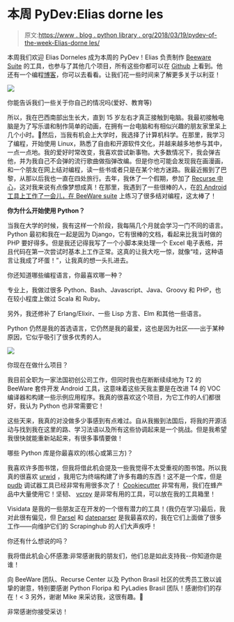 # 本周 PyDev:Elias dorne les

> 原文:[https://www . blog . python library . org/2018/03/19/pydev-of-the-week-Elias-dorne les/](https://www.blog.pythonlibrary.org/2018/03/19/pydev-of-the-week-elias-dorneles/)

本周我们欢迎 Elias Dorneles 成为本周的 PyDev！Elias 负责制作 [Beeware Suite](https://pybee.org) 的工具，也参与了其他几个项目，所有这些你都可以在 [Github](https://github.com/eliasdorneles) 上看到。他还有一个编程[博客](https://eliasdorneles.github.io/)，你可以去看看。让我们花一些时间来了解更多关于以利亚！

![](../Images/30f4ed9775f0e8e35eda8eee2560919c.png)

你能告诉我们一些关于你自己的情况吗(爱好、教育等)

所以，我在巴西南部出生长大，直到 15 岁左右才真正接触到电脑。我最初接触电脑是为了写乐谱和制作简单的动画，在拥有一台电脑和有相似兴趣的朋友家里呆上几个小时。🙂然后，当我有机会上大学时，我选择了计算机科学。在那里，我学习了编程，开始使用 Linux，熟悉了自由和开源软件文化，并越来越多地参与其中，一点一点地。我的爱好时常改变，我喜欢尝试新事物。大多数情况下，我会弹吉他，并为我自己不会弹的流行歌曲做指弹改编。但是你也可能会发现我在画漫画，和一个朋友在网上结对编程，读一些书或者只是在某个地方迷路。我最近搬到了巴黎，从那以后我也一直在四处旅行。去年，我休了一个假期，参加了 [Recurse 中心](https://www.recurse.com)，这对我来说有点像梦想成真！在那里，我遇到了一些很棒的人，在[的 Android 工具上工作了一会儿，在 BeeWare suite](https://pybee.org) 上练习了很多结对编程，这太棒了！

**你为什么开始使用 Python？**

当我在大学的时候，我有这样一个阶段，我每隔几个月就会学习一门不同的语言。Python 最初和我在一起是因为 Django，它有很棒的文档，看起来比我当时做的 PHP 要好得多。但是我还记得我写了一个小脚本来处理一个 Excel 电子表格，并且代码在第一次尝试时基本上工作正常。这真的让我大吃一惊，就像“哇，这种语言让我成了坏蛋！”，让我真的想一头扎进去。

你还知道哪些编程语言，你最喜欢哪一种？

专业上，我做过很多 Python、Bash、Javascript、Java、Groovy 和 PHP，也在较小程度上做过 Scala 和 Ruby。

另外，我还修补了 Erlang/Elixir、一些 Lisp 方言、Elm 和其他一些语言。

Python 仍然是我的首选语言，它仍然是我的最爱，这也是因为社区——出于某种原因，它似乎吸引了很多优秀的人。

![](../Images/2b7d01aca51de6cc4f91fabcb9712ed1.png)

你现在在做什么项目？

我目前全职为一家法国初创公司工作，但同时我也在断断续续地为 T2 的 BeeWare 套件开发 Android 工具，这意味着这些天我主要是在改进 T4 的 VOC 编译器和构建一些示例应用程序。我真的很喜欢这个项目，为它工作的人们都很好，我认为 Python 也非常需要它！

这些天来，我真的对没做多少事感到有点难过。自从我搬到法国后，将我的开源活动与找到我在这里的路、学习法语以及所有这些协调起来是一个挑战。但是我希望我很快就能重新站起来，有很多事情要做！

哪些 Python 库是你最喜欢的(核心或第三方)？

我喜欢许多图书馆，但我将借此机会提及一些我觉得不太受重视的图书馆。所以我真的很喜欢 [urwid](http://urwid.org) ，我用它为终端构建了许多有趣的东西！这不是一个库，但是 [pudb](https://pypi.python.org/pypi/pudb/) 调试器工具已经非常有用很多次了！ [Cookiecutter](https://github.com/audreyr/cookiecutter) 非常有用，我们在蜂产品中大量使用它！坚韧、 [vcrpy](https://github.com/kevin1024/vcrpy) 是非常有用的工具，可以放在我的工具箱里！

Visidata 是我的一些朋友正在开发的一个很有潜力的工具！(我仍在学习)最后，我对此很有偏见，但 [Parsel](https://github.com/scrapy/parsel) 和 [dateparser](https://github.com/scrapinghub/dateparser) 是我最喜欢的，我在它们上面做了很多工作——向维护它们的 Scrapinghub 的人们大声疾呼！

你还有什么想说的吗？

我将借此机会心怀感激:非常感谢我的朋友们，他们总是如此支持我--你知道你是谁！

向 BeeWare 团队、Recurse Center 以及 Python Brasil 社区的优秀员工致以诚挚的谢意，特别要感谢 Python Floripa 和 PyLadies Brasil 团队！感谢你们的存在！< 3 另外，谢谢 Mike 来采访我，这很有趣。🙂

非常感谢你接受采访！